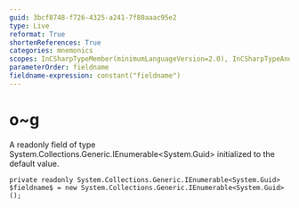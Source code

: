 ```yaml
---
guid: 3bcf8748-f726-4325-a241-7f80aaac95e2
type: Live
reformat: True
shortenReferences: True
categories: mnemonics
scopes: InCSharpTypeMember(minimumLanguageVersion=2.0), InCSharpTypeAndNamespace(minimumLanguageVersion=2.0)
parameterOrder: fieldname
fieldname-expression: constant("fieldname")
---
```


# o~g

A readonly field of type System.Collections.Generic.IEnumerable<System.Guid> initialized to the default value.

```
private readonly System.Collections.Generic.IEnumerable<System.Guid> $fieldname$ = new System.Collections.Generic.IEnumerable<System.Guid>();
```
